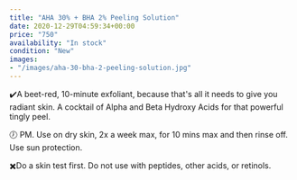 ```yaml
---
title: "AHA 30% + BHA 2% Peeling Solution"
date: 2020-12-29T04:59:34+00:00
price: "750"
availability: "In stock"
condition: "New"
images:
- "/images/aha-30-bha-2-peeling-solution.jpg"
---
```


✔️A beet-red, 10-minute exfoliant, because that's all it needs to give you radiant skin. A cocktail of Alpha and Beta Hydroxy Acids for that powerful tingly peel.

🕖 PM. Use on dry skin, 2x a week max, for 10 mins max and then rinse off. Use sun protection.

✖️Do a skin test first. Do not use with peptides, other acids, or retinols.
